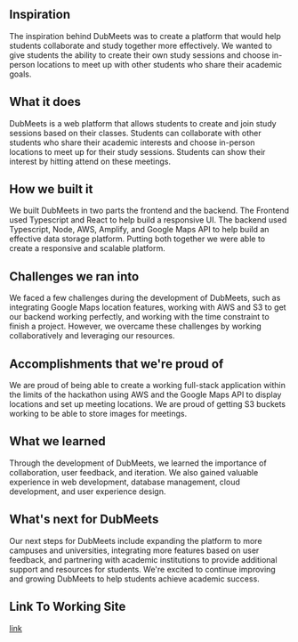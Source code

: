 ## Inspiration

The inspiration behind DubMeets was to create a platform that would help students collaborate and study together more effectively. We wanted to give students the ability to create their own study sessions and choose in-person locations to meet up with other students who share their academic goals.

## What it does

DubMeets is a web platform that allows students to create and join study sessions based on their classes. Students can collaborate with other students who share their academic interests and choose in-person locations to meet up for their study sessions. Students can show their interest by hitting attend on these meetings.

## How we built it

We built DubMeets in two parts the frontend and the backend. The Frontend used Typescript and React to help build a responsive UI. The backend used Typescript, Node, AWS, Amplify, and Google Maps API to help build an effective data storage platform. Putting both together we were able to create a responsive and scalable platform.

## Challenges we ran into

We faced a few challenges during the development of DubMeets, such as integrating Google Maps location features, working with AWS and S3 to get our backend working perfectly, and working with the time constraint to finish a project. However, we overcame these challenges by working collaboratively and leveraging our resources.

## Accomplishments that we're proud of

We are proud of being able to create a working full-stack application within the limits of the hackathon using AWS and the Google Maps API to display locations and set up meeting locations. We are proud of getting S3 buckets working to be able to store images for meetings.

## What we learned

Through the development of DubMeets, we learned the importance of collaboration, user feedback, and iteration. We also gained valuable experience in web development, database management, cloud development, and user experience design.

## What's next for DubMeets

Our next steps for DubMeets include expanding the platform to more campuses and universities, integrating more features based on user feedback, and partnering with academic institutions to provide additional support and resources for students. We're excited to continue improving and growing DubMeets to help students achieve academic success.

## Link To Working Site
[link](https://maps.googleapis.com/maps/api/geocode/json?address=UWB%20ARC&key=AIzaSyBt9SLqQ59hPfq_1xVkR99QZaIsfHS1kh4)
